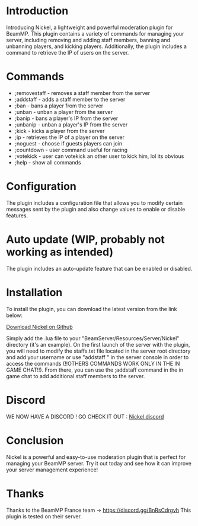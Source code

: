 # Introduction
Introducing Nickel, a lightweight and powerful moderation plugin for BeamMP. This plugin contains a variety of commands for managing your server, including removing and adding staff members, banning and unbanning players, and kicking players. Additionally, the plugin includes a command to retrieve the IP of users on the server.

# Commands
- ;removestaff - removes a staff member from the server
- ;addstaff - adds a staff member to the server
- ;ban - bans a player from the server
- ;unban - unban a player from the server
- ;banip - bans a player's IP from the server
- ;unbanip - unban a player's IP from the server
- ;kick - kicks a player from the server
- ;ip - retrieves the IP of a player on the server
- ;noguest - choose if guests players can join
- ;countdown - user command useful for racing
- ;votekick - user can votekick an other user to kick him, lol its obvious
- ;help - show all commands

# Configuration
The plugin includes a configuration file that allows you to modify certain messages sent by the plugin and also change values to enable or disable features.

# Auto update (WIP, probably not working as intended)
The plugin includes an auto-update feature that can be enabled or disabled.

# Installation
To install the plugin, you can download the latest version from the link below:

[Download Nickel on Github](https://github.com/boubouleuh/Nickel-BeamMP-Plugin)

Simply add the .lua file to your "BeamServer/Resources/Server/Nickel" directory (it's an example). On the first launch of the server with the plugin, you will need to modify the staffs.txt file located in the server root directory and add your username or use "addstaff <username>" in the server console in order to access the commands (!!OTHERS COMMANDS WORK ONLY IN THE IN GAME CHAT!!). From there, you can use the ;addstaff command in the in game chat to add additional staff members to the server.

# Discord
WE NOW HAVE A DISCORD ! GO CHECK IT OUT :
[Nickel discord](https://discord.gg/h5P84FFw7B)

# Conclusion
Nickel is a powerful and easy-to-use moderation plugin that is perfect for managing your BeamMP server. Try it out today and see how it can improve your server management experience!

# Thanks
Thanks to the BeamMP France team -> https://discord.gg/BnRsCdrgvh
This plugin is tested on their server.
